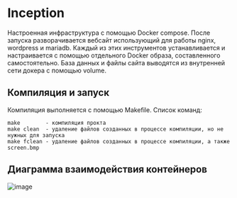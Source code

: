 # Inception

Настроенная инфраструктура с помощью Docker compose. После запуска разворачивается вебсайт использующий для работы nginx, wordpress и mariadb. Каждый из этих инструментов устанавливается и настраивается с помощью отдельного Docker образа, составленного самостоятельно. База данных и файлы сайта выводятся из внутренней сети докера с помощью volume. 
## Компиляция и запуск
Компиляция выполняется с помощью Makefile. Список команд:
``` 
make		- компиляция прокта
make clean	- удаление файлов созданных в процессе компиляции, но не нужных для запуска
make fclean	- удаление файлов созданных в процессе компиляции, а также screen.bmp
```

## Диаграмма взаимодействия контейнеров
![image](https://user-images.githubusercontent.com/36601351/171901866-3aa5262b-5f50-4538-8dc7-07614982d9ba.png)
